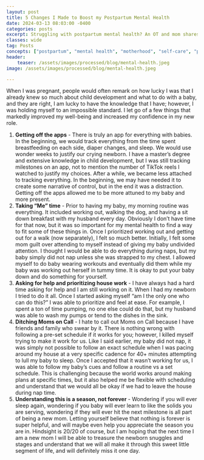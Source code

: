 ```yaml
---
layout: post
title: 5 Changes I Made to Boost my Postpartum Mental Health
date: 2024-03-13 08:03:00 -0400
categories: posts
excerpt: Struggling with postpartum mental health? An OT and mom shares 5 actionable changes she made to improve well-being and confidence. Learn how to find grace and adapt in your new role.
classes: wide
tag: Posts
concepts: ["postpartum", "mental health", "motherhood", "self-care", "parenting"]
header:
    teaser: /assets/images/processed/blog/mental-health.jpeg
image: /assets/images/processed/blog/mental-health.jpeg

---
```


When I was pregnant, people would often remark on how lucky I was that I already knew so much about child development and what to do with a baby, and they are right, I am lucky to have the knowledge that I have; however, I was holding myself to an impossible standard. I let go of a few things that markedly improved my well-being and increased my confidence in my new role.

1. **Getting off the apps** - There is truly an app for everything with babies. In the beginning, we would track everything from the time spent breastfeeding on each side, diaper changes, and sleep. We would use wonder weeks to justify our crying newborn. I have a master’s degree and extensive knowledge in child development, but I was still tracking milestones on an app, not to mention the number of TikTok reels I watched to justify my choices. After a while, we became less attached to tracking everything. In the beginning, we may have needed it to create some narrative of control, but in the end it was a distraction. Getting off the apps allowed me to be more attuned to my baby and more present.
2. **Taking “Me” time** - Prior to having my baby, my morning routine was everything. It included working out, walking the dog, and having a sit down breakfast with my husband every day. Obviously I don’t have time for that now, but it was so important for my mental health to find a way to fit some of these things in. Once I prioritized working out and getting out for a walk (now separately), I felt so much better. Initially, I felt some mom guilt over attending to myself instead of giving my baby undivided attention. I thought I would be able to do everything during naps, but my baby simply did not nap unless she was strapped to my chest. I allowed myself to do baby wearing workouts and eventually did them while my baby was working out herself in tummy time. It is okay to put your baby down and do something for yourself.
3. **Asking for help and prioritizing house work** - I have always had a hard time asking for help and I am still working on it. When I had my newborn I tried to do it all. Once I started asking myself “am I the only one who can do this?” I was able to prioritize and feel at ease. For example, I spent a ton of time pumping, no one else could do that, but my husband was able to wash my pumps or tend to the dishes in the sink.
4. **Ditching Moms on Call** - I hate to call out Moms on Call because I have friends and family who swear by it. There is nothing wrong with following a pre-set schedule if it works for you; however, I killed myself trying to make it work for us. Like I said earlier, my baby did not nap, it was simply not possible to follow an exact schedule when I was pacing around my house at a very specific cadence for 40+ minutes attempting to lull my baby to sleep. Once I accepted that it wasn’t working for us, I was able to follow my baby’s cues and follow a routine vs a set schedule. This is challenging because the world works around making plans at specific times, but it also helped me be flexible with scheduling and understand that we would all be okay if we had to leave the house during nap time.
5. **Understanding this is a season, not forever** - Wondering if you will ever sleep again, wondering if you baby will ever learn to like the solids you are serving, wondering if they will ever hit the next milestone is all part of being a new mom. Letting yourself believe that nothing is forever is super helpful, and will maybe even help you appreciate the season you are in. Hindsight is 20/20 of course, but I am hoping that the next time I am a new mom I will be able to treasure the newborn snuggles and stages and understand that we will all make it through this sweet little segment of life, and will definitely miss it one day.
